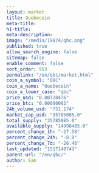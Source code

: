 ```yaml
---
layout: market
title: Quebecoin
meta-title: 
h1-title: 
meta-description: 
image: "/media/19874/qbc.png"
published: true
allow_search_engine: false
sitemap: false
enable_comment: false
sort_order: 953
permalink: "/en/qbc/market.html"
coin_a_symbol: "QBC"
coin_a_name: "Quebecoin"
coin_a_lower_case: "qbc"
price_usd: "0.00728476"
price_btc: "0.00000062"
24h_volume_usd: "751.174"
market_cap_usd: "35785085.0"
total_supply: "35785085.0"
available_supply: "14998485.0"
percent_change_1h: "-27.58"
percent_change_24h: "-8.8"
percent_change_7d: "-26.46"
last_updated: "1517140743"
parent-url: "/en/qbc/"
author: Sam
---
```


